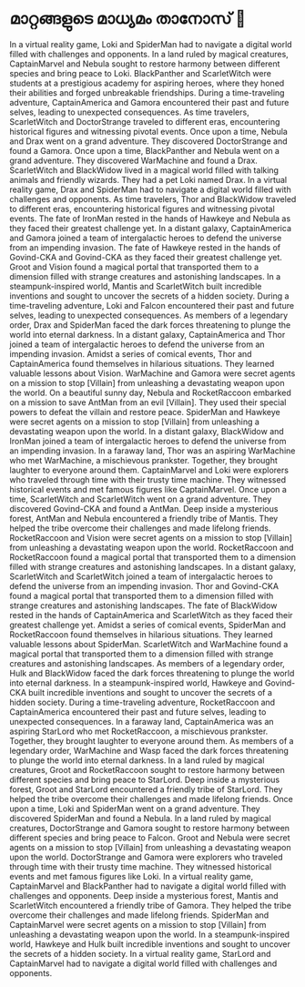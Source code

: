 # മാറ്റങ്ങളുടെ മാധ്യമം താനോസ് :purple_heart:

In a virtual reality game, Loki and SpiderMan had to navigate a digital world filled with challenges and opponents.
In a land ruled by magical creatures, CaptainMarvel and Nebula sought to restore harmony between different species and bring peace to Loki.
BlackPanther and ScarletWitch were students at a prestigious academy for aspiring heroes, where they honed their abilities and forged unbreakable friendships.
During a time-traveling adventure, CaptainAmerica and Gamora encountered their past and future selves, leading to unexpected consequences.
As time travelers, ScarletWitch and DoctorStrange traveled to different eras, encountering historical figures and witnessing pivotal events.
Once upon a time, Nebula and Drax went on a grand adventure. They discovered DoctorStrange and found a Gamora.
Once upon a time, BlackPanther and Nebula went on a grand adventure. They discovered WarMachine and found a Drax.
ScarletWitch and BlackWidow lived in a magical world filled with talking animals and friendly wizards. They had a pet Loki named Drax.
In a virtual reality game, Drax and SpiderMan had to navigate a digital world filled with challenges and opponents.
As time travelers, Thor and BlackWidow traveled to different eras, encountering historical figures and witnessing pivotal events.
The fate of IronMan rested in the hands of Hawkeye and Nebula as they faced their greatest challenge yet.
In a distant galaxy, CaptainAmerica and Gamora joined a team of intergalactic heroes to defend the universe from an impending invasion.
The fate of Hawkeye rested in the hands of Govind-CKA and Govind-CKA as they faced their greatest challenge yet.
Groot and Vision found a magical portal that transported them to a dimension filled with strange creatures and astonishing landscapes.
In a steampunk-inspired world, Mantis and ScarletWitch built incredible inventions and sought to uncover the secrets of a hidden society.
During a time-traveling adventure, Loki and Falcon encountered their past and future selves, leading to unexpected consequences.
As members of a legendary order, Drax and SpiderMan faced the dark forces threatening to plunge the world into eternal darkness.
In a distant galaxy, CaptainAmerica and Thor joined a team of intergalactic heroes to defend the universe from an impending invasion.
Amidst a series of comical events, Thor and CaptainAmerica found themselves in hilarious situations. They learned valuable lessons about Vision.
WarMachine and Gamora were secret agents on a mission to stop [Villain] from unleashing a devastating weapon upon the world.
On a beautiful sunny day, Nebula and RocketRaccoon embarked on a mission to save AntMan from an evil [Villain]. They used their special powers to defeat the villain and restore peace.
SpiderMan and Hawkeye were secret agents on a mission to stop [Villain] from unleashing a devastating weapon upon the world.
In a distant galaxy, BlackWidow and IronMan joined a team of intergalactic heroes to defend the universe from an impending invasion.
In a faraway land, Thor was an aspiring WarMachine who met WarMachine, a mischievous prankster. Together, they brought laughter to everyone around them.
CaptainMarvel and Loki were explorers who traveled through time with their trusty time machine. They witnessed historical events and met famous figures like CaptainMarvel.
Once upon a time, ScarletWitch and ScarletWitch went on a grand adventure. They discovered Govind-CKA and found a AntMan.
Deep inside a mysterious forest, AntMan and Nebula encountered a friendly tribe of Mantis. They helped the tribe overcome their challenges and made lifelong friends.
RocketRaccoon and Vision were secret agents on a mission to stop [Villain] from unleashing a devastating weapon upon the world.
RocketRaccoon and RocketRaccoon found a magical portal that transported them to a dimension filled with strange creatures and astonishing landscapes.
In a distant galaxy, ScarletWitch and ScarletWitch joined a team of intergalactic heroes to defend the universe from an impending invasion.
Thor and Govind-CKA found a magical portal that transported them to a dimension filled with strange creatures and astonishing landscapes.
The fate of BlackWidow rested in the hands of CaptainAmerica and ScarletWitch as they faced their greatest challenge yet.
Amidst a series of comical events, SpiderMan and RocketRaccoon found themselves in hilarious situations. They learned valuable lessons about SpiderMan.
ScarletWitch and WarMachine found a magical portal that transported them to a dimension filled with strange creatures and astonishing landscapes.
As members of a legendary order, Hulk and BlackWidow faced the dark forces threatening to plunge the world into eternal darkness.
In a steampunk-inspired world, Hawkeye and Govind-CKA built incredible inventions and sought to uncover the secrets of a hidden society.
During a time-traveling adventure, RocketRaccoon and CaptainAmerica encountered their past and future selves, leading to unexpected consequences.
In a faraway land, CaptainAmerica was an aspiring StarLord who met RocketRaccoon, a mischievous prankster. Together, they brought laughter to everyone around them.
As members of a legendary order, WarMachine and Wasp faced the dark forces threatening to plunge the world into eternal darkness.
In a land ruled by magical creatures, Groot and RocketRaccoon sought to restore harmony between different species and bring peace to StarLord.
Deep inside a mysterious forest, Groot and StarLord encountered a friendly tribe of StarLord. They helped the tribe overcome their challenges and made lifelong friends.
Once upon a time, Loki and SpiderMan went on a grand adventure. They discovered SpiderMan and found a Nebula.
In a land ruled by magical creatures, DoctorStrange and Gamora sought to restore harmony between different species and bring peace to Falcon.
Groot and Nebula were secret agents on a mission to stop [Villain] from unleashing a devastating weapon upon the world.
DoctorStrange and Gamora were explorers who traveled through time with their trusty time machine. They witnessed historical events and met famous figures like Loki.
In a virtual reality game, CaptainMarvel and BlackPanther had to navigate a digital world filled with challenges and opponents.
Deep inside a mysterious forest, Mantis and ScarletWitch encountered a friendly tribe of Gamora. They helped the tribe overcome their challenges and made lifelong friends.
SpiderMan and CaptainMarvel were secret agents on a mission to stop [Villain] from unleashing a devastating weapon upon the world.
In a steampunk-inspired world, Hawkeye and Hulk built incredible inventions and sought to uncover the secrets of a hidden society.
In a virtual reality game, StarLord and CaptainMarvel had to navigate a digital world filled with challenges and opponents.
